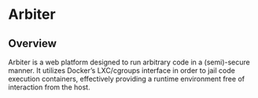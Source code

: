 Arbiter
=======

## Overview

Arbiter is a web platform designed to run arbitrary code in a (semi)-secure 
manner. It utilizes Docker’s LXC/cgroups interface in order to jail code 
execution containers, effectively providing a runtime environment free of 
interaction from the host.
